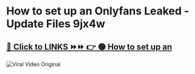
 # How to set up an Onlyfans Leaked - Update Files 9jx4w

## <h2><a href="https://clipsfans.com/How_to_set_up_an&ref=git">🔗 Click to LINKS ⏩⏩ 👉 🟢 How to set up an </a></h2>

<a href="https://clipsfans.com/How_to_set_up_an&ref=git" rel="nofollow" data-target="animated-image.originalLink"><img src="https://i.ibb.co.com/xMMVF88/686577567.gif" alt="Viral Video Original" style="max-width: 100%; display: inline-block;" data-target="animated-image.originalImage"></a>

